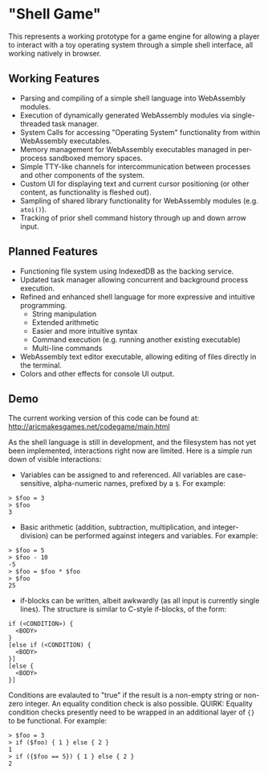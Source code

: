 # "Shell Game"
This represents a working prototype for a game engine for allowing a player to interact with a toy operating system through a simple shell interface, all working natively in browser.

## Working Features
 - Parsing and compiling of a simple shell language into WebAssembly modules.
 - Execution of dynamically generated WebAssembly modules via single-threaded task manager.
 - System Calls for accessing "Operating System" functionality from within WebAssembly executables.
 - Memory management for WebAssembly executables managed in per-process sandboxed memory spaces.
 - Simple TTY-like channels for intercommunication between processes and other components of the system.
 - Custom UI for displaying text and current cursor positioning (or other content, as functionality is fleshed out).
 - Sampling of shared library functionality for WebAssembly modules (e.g. `atoi()`).
 - Tracking of prior shell command history through up and down arrow input.

## Planned Features
 - Functioning file system using IndexedDB as the backing service.
 - Updated task manager allowing concurrent and background process execution.
 - Refined and enhanced shell language for more expressive and intuitive programming.
   * String manipulation
   * Extended arithmetic
   * Easier and more intuitive syntax
   * Command execution (e.g. running another existing executable)
   * Multi-line commands
 - WebAssembly text editor executable, allowing editing of files directly in the terminal.
 - Colors and other effects for console UI output.

## Demo
The current working version of this code can be found at: http://aricmakesgames.net/codegame/main.html

As the shell language is still in development, and the filesystem has not yet been implemented, interactions right now are limited. Here is a simple run down of visible interactions:

 - Variables can be assigned to and referenced. All variables are case-sensitive, alpha-numeric names, prefixed by a `$`. For example:
```
> $foo = 3
> $foo
3
```
 - Basic arithmetic (addition, subtraction, multiplication, and integer-division) can be performed against integers and variables. For example:
```
> $foo = 5
> $foo - 10
-5
> $foo = $foo * $foo
> $foo
25
```
 - if-blocks can be written, albeit awkwardly (as all input is currently single lines). The structure is similar to C-style if-blocks, of the form:
```
if (<CONDITION>) {
  <BODY>
}
[else if (<CONDITION) {
  <BODY>
}]
[else {
  <BODY>
}]
```
  Conditions are evalauted to "true" if the result is a non-empty string or non-zero integer. An equality condition check is also possible.
  QUIRK: Equality condition checks presently need to be wrapped in an additional layer of `{}` to be functional. For example:
```
> $foo = 3
> if ($foo) { 1 } else { 2 }
1
> if ({$foo == 5}) { 1 } else { 2 }
2
```
